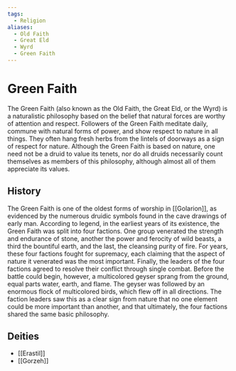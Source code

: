 ```yaml
---
tags:
  - Religion
aliases:
  - Old Faith
  - Great Eld
  - Wyrd
  - Green Faith
---
```

# Green Faith
The Green Faith (also known as the Old Faith, the Great Eld, or the Wyrd) is a naturalistic philosophy based on the belief that natural forces are worthy of attention and respect. Followers of the Green Faith meditate daily, commune with natural forms of power, and show respect to nature in all things. They often hang fresh herbs from the lintels of doorways as a sign of respect for nature. Although the Green Faith is based on nature, one need not be a druid to value its tenets, nor do all druids necessarily count themselves as members of this philosophy, although almost all of them appreciate its values.

## History
The Green Faith is one of the oldest forms of worship in [[Golarion]], as evidenced by the numerous druidic symbols found in the cave drawings of early man. According to legend, in the earliest years of its existence, the Green Faith was split into four factions. One group venerated the strength and endurance of stone, another the power and ferocity of wild beasts, a third the bountiful earth, and the last, the cleansing purity of fire. For years, these four factions fought for supremacy, each claiming that the aspect of nature it venerated was the most important. Finally, the leaders of the four factions agreed to resolve their conflict through single combat. Before the battle could begin, however, a multicolored geyser sprang from the ground, equal parts water, earth, and flame. The geyser was followed by an enormous flock of multicolored birds, which flew off in all directions. The faction leaders saw this as a clear sign from nature that no one element could be more important than another, and that ultimately, the four factions shared the same basic philosophy.

## Deities
* [[Erastil]]
* [[Gorzeh]]
